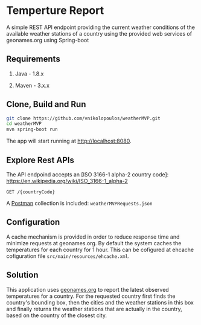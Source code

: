 # Temperture Report
A simple REST API endpoint providing the current weather conditions of the available weather stations of a country using the provided web services of
geonames.org using Spring-boot

## Requirements

1. Java - 1.8.x

2. Maven - 3.x.x

## Clone, Build and Run
```bash
git clone https://github.com/vnikolopoulos/weatherMVP.git
cd weatherMVP
mvn spring-boot run
```
The app will start running at <http://localhost:8080>.

## Explore Rest APIs

The API endpoind accepts an [ISO 3166-1 alpha-2 country code]: https://en.wikipedia.org/wiki/ISO_3166-1_alpha-2

    GET /{countryCode}

A [Postman](https://www.getpostman.com/) collection is included: `weatherMVPRequests.json`

## Configuration
A cache mechanism is provided in order to reduce response time and minimize requests at geonames.org. By default the system caches the temperatures for each country for 1 hour. This can be cofigured at ehcache cofiguration file `src/main/resources/ehcache.xml`.

## Solution
This application uses [geonames.org](http://wwww.geonames.org) to report the latest observed temperatures
for a country. For the requested country first finds the country's bounding box, then the
cities and the weather stations in this box and finally returns the weather stations that are
actually in the country, based on the country of the closest city.
